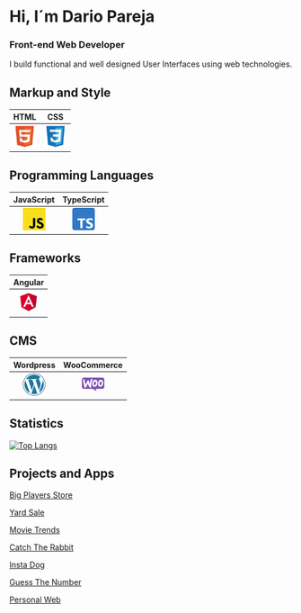 # Hi, I´m Dario Pareja
### Front-end Web Developer
I build functional and well designed User Interfaces using web technologies.

##  Markup and Style

| HTML              | CSS              | 
| :-------------:   | :-------------:  | 
| <img src='https://raw.githubusercontent.com/darioparejadiaz/darioparejadiaz/5134b6c189ba2c11da9ed2f4beeca34c054bb26a/assets/icons/HTML5.svg' alt='HTML' width='40'> | <img src='https://raw.githubusercontent.com/darioparejadiaz/darioparejadiaz/5134b6c189ba2c11da9ed2f4beeca34c054bb26a/assets/icons/CSS3.svg' alt='CSS' width='40'> | 

##  Programming Languages

| JavaScript        | TypeScript         | 
| :-------------:   | :-------------:    | 
| <img src='https://raw.githubusercontent.com/darioparejadiaz/darioparejadiaz/5134b6c189ba2c11da9ed2f4beeca34c054bb26a/assets/icons/JS.svg' alt='JS' width='40'> | <img src='https://raw.githubusercontent.com/darioparejadiaz/darioparejadiaz/main/assets/icons/Typescript.png' alt='TS' width='40'> |

##  Frameworks

| Angular         |
| :-------------: |
| <img src='https://raw.githubusercontent.com/darioparejadiaz/darioparejadiaz/main/assets/icons/Angular.png' alt='Angular' width='40'>  |

##  CMS

| Wordpress         | WooCommerce        | 
| :-------------:   | :-------------:    | 
| <img src='https://raw.githubusercontent.com/darioparejadiaz/darioparejadiaz/main/assets/icons/wordpress-logo.png' alt='Wordpress' width='40'> | <img src='https://raw.githubusercontent.com/darioparejadiaz/darioparejadiaz/main/assets/icons/WooCommerce-logo.png' alt='woocommerce' width='40'> |

##  Statistics

[![Top Langs](https://github-readme-stats.vercel.app/api/top-langs/?username=darioparejadiaz&theme=gruvbox)](https://github.com/anuraghazra/github-readme-stats)


##  Projects and Apps

[Big Players Store](https://bigplayerstore.com)

[Yard Sale](https://dp-yard-sale.netlify.app/home)

[Movie Trends](https://darioparejadiaz.com/movie-trends)

[Catch The Rabbit](https://darioparejadiaz.com/catch-the-rabbit-game)

[Insta Dog](https://darioparejadiaz.com/insta-dog)

[Guess The Number](https://darioparejadiaz.com/guess-the-number-game)

[Personal Web](https://darioparejadiaz.com)
